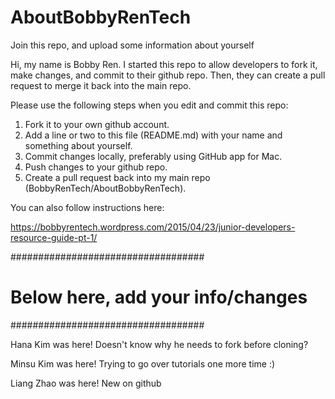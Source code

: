 # AboutBobbyRenTech
Join this repo, and upload some information about yourself

Hi, my name is Bobby Ren. I started this repo to allow developers to fork it, make changes, and commit to their github repo. Then, they can create a pull request to merge it back into the main repo. 

Please use the following steps when you edit and commit this repo:

1. Fork it to your own github account.
2. Add a line or two to this file (README.md) with your name and something about yourself.
3. Commit changes locally, preferably using GitHub app for Mac.
4. Push changes to your github repo.
5. Create a pull request back into my main repo (BobbyRenTech/AboutBobbyRenTech).

You can also follow instructions here:

https://bobbyrentech.wordpress.com/2015/04/23/junior-developers-resource-guide-pt-1/

###################################
# Below here, add your info/changes
###################################

Hana Kim was here!
Doesn't know why he needs to fork before cloning?

Minsu Kim was here!
Trying to go over tutorials one more time :)

Liang Zhao was here!
New on github
